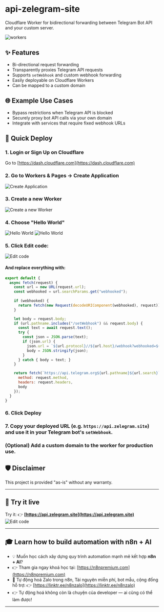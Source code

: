 # api-zelegram-site
Cloudflare Worker for bidirectional forwarding between Telegram Bot API and your custom server.

![workers](screenshots/workers.png)

## ✨ Features

- Bi-directional request forwarding
- Transparently proxies Telegram API requests
- Supports `setWebhook` and custom webhook forwarding
- Easily deployable on Cloudflare Workers
- Can be mapped to a custom domain

## 🌐 Example Use Cases

- Bypass restrictions when Telegram API is blocked
- Securely proxy bot API calls via your own domain
- Integrate with services that require fixed webhook URLs

## 🚀 Quick Deploy

### 1. Login or Sign Up on Cloudflare

Go to [https://dash.cloudflare.com](https://dash.cloudflare.com)

### 2. Go to **Workers & Pages** → **Create Application**
![Create Application](screenshots/step2.png)

### 3. Create a new Worker
![Create a new Worker](screenshots/step3.png)

### 4. Choose "Hello World"
![Hello World](screenshots/step4.png)
![Hello World](screenshots/step5.png)

### 5. Click **Edit code**:
![Edit code](screenshots/step6.png)

#### And replace everything with:
```js
export default {
  async fetch(request) {
    const url = new URL(request.url);
    const webhooked = url.searchParams.get("webhooked");
    
    if (webhooked) {
      return fetch(new Request(decodeURIComponent(webhooked), request));
    }

    let body = request.body;
    if (url.pathname.includes("/setWebhook") && request.body) {
      const text = await request.text();
      try {
        const json = JSON.parse(text);
        if (json.url) {
          json.url = `${url.protocol}//${url.host}/webhook?webhooked=${encodeURIComponent(json.url)}`;
          body = JSON.stringify(json);
        }
      } catch { body = text; }
    }

    return fetch(`https://api.telegram.org${url.pathname}${url.search}`, {
      method: request.method,
      headers: request.headers,
      body
    });
  }
}

````

### 6. Click **Deploy**

### 7. Copy your deployed URL (e.g. `https://api.zelegram.site`) and use it in your Telegram bot's `setWebhook`.

### (Optional) Add a custom domain to the worker for production use.

## 🛡️ Disclaimer
This project is provided "as-is" without any warranty.

---

## 🧪 Try it live

Try it:
👉 **[https://api.zelegram.site](https://api.zelegram.site)**
![Edit code](screenshots/tryit.png)

---

## 🎓 Learn how to build automation with n8n + AI

- 💡 Muốn học cách xây dựng quy trình automation mạnh mẽ kết hợp **n8n + AI**?
- 👉 Tham gia ngay khoá học tại: [https://n8npremium.com](https://n8npremium.com)
- 🌱 Tự động hoá Zalo trong n8n, Tài nguyên miễn phí, bot mẫu, cộng đồng hỗ trợ: 👉 [https://linktr.ee/n8nzalo](https://linktr.ee/n8nzalo)
- 👉 Tự động hoá không còn là chuyện của developer — ai cũng có thể làm được!

---

